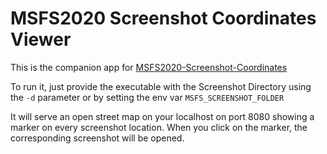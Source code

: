 MSFS2020 Screenshot Coordinates Viewer
======================================

This is the companion app for [MSFS2020-Screenshot-Coordinates](https://github.com/bestform/MSFS2020-Screenshot-Coordinates)

To run it, just provide the executable with the Screenshot Directory using the `-d` parameter or by setting the env var `MSFS_SCREENSHOT_FOLDER`

It will serve an open street map on your localhost on port 8080 showing a marker on every screenshot location.
When you click on the marker, the corresponding screenshot will be opened.